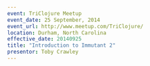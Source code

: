 ```yaml
---
event: TriClojure Meetup
event_date: 25 September, 2014
event_url: http://www.meetup.com/TriClojure/
location: Durham, North Carolina
effective_date: 20140925
title: "Introduction to Immutant 2"
presentor: Toby Crawley
---
```

